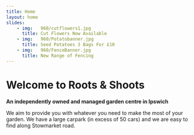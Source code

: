 ```yaml
---
title: Home
layout: home
slides:
    - img:   960/cutflowers1.jpg
      title: Cut Flowers Now Available
    - img:   960/Potatobanner.jpg
      title: Seed Potatoes 3 Bags For £10
    - img:   960/FenceBanner.jpg
      title: New Range of Fencing
---
```


# Welcome to Roots &amp; Shoots

__An independently owned and managed garden centre in Ipswich__

We aim to provide you with whatever you need to make the most of your garden. We have a large carpark (in excess of 50 cars) and we are easy to find along Stowmarket road.
